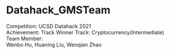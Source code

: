 # Datahack_GMSTeam
Competition: UCSD Datahack 2021 \
Achievement: Track Winner
Track: Cryptocurrency(Intermediate) \
Team Member: \
Wenbo Hu, Huaning Liu, Wenqian Zhao
